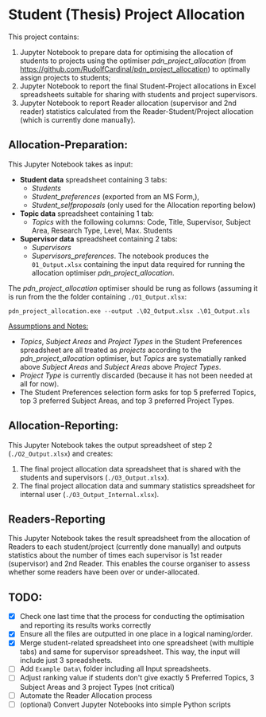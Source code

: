 # Student (Thesis) Project Allocation
This project contains:
1. Jupyter Notebook to prepare data for optimising the allocation of students to projects using the optimiser *pdn_project_allocation* (from https://github.com/RudolfCardinal/pdn_project_allocation) to optimally assign projects to students;
2. Jupyter Notebook to report the final Student-Project allocations in Excel spreadsheets suitable for sharing with students and project supervisors.
3. Jupyter Notebook to report Reader allocation (supervisor and 2nd reader) statistics calculated from the Reader-Student/Project allocation (which is currently done manually).

## Allocation-Preparation:
This Jupyter Notebook takes as input:
- **Student data** spreadsheet containing 3 tabs: 
    - *Students*
    - *Student_preferences* (exported from an MS Form,), 
    - *Student_selfproposals* (only used for the Allocation reporting below)
- **Topic data** spreadsheet containing 1 tab:
    - *Topics* with the following columns: Code, Title, Supervisor, Subject Area, Research Type, Level, Max. Students
- **Supervisor data** spreadsheet containing 2 tabs:
    - *Supervisors*
    - *Supervisors_preferences*. 
The notebook produces the `01_Output.xlsx` containing the input data required for running the allocation optimiser *pdn_project_allocation*.

The *pdn_project_allocation* optimiser should be rung as follows (assuming it is run from the the folder containing `./O1_Output.xlsx`:

```
pdn_project_allocation.exe --output .\02_Output.xlsx .\01_Output.xls
```

<ins>Assumptions and Notes:</ins>
- *Topics*, *Subject Areas* and *Project Types* in the Student Preferences spreadsheet are all treated as *projects* according to the *pdn_project_allocation* optimiser, but *Topics* are systematially ranked above *Subject Areas* and *Subject Areas* above *Project Types*.
- *Project Type* is currently discarded (because it has not been needed at all for now).
- The Student Preferences selection form asks for top 5 preferred Topics, top 3 preferred Subject Areas, and top 3 preferred Project Types.

## Allocation-Reporting:
This Jupyter Notebook takes the output spreadsheet of step 2 (`./O2_Output.xlsx`) and creates:
1. The final project allocation data spreadsheet that is shared with the students and supervisors (`./O3_Output.xlsx`).
2. The final project allocation data and summary statistics spreadsheet for internal user (`./O3_Output_Internal.xlsx`).

## Readers-Reporting
This Jupyter Notebook takes the result spreadsheet from the allocation of Readers to each student/project (currently done manually) and outputs statistics about the number of times each supervisor is 1st reader (supervisor) and 2nd Reader. This enables the course organiser to assess whether some readers have been over or under-allocated.

## TODO:
- [x] Check one last time that the process for conducting the optimisation and reporting its results works correctly
- [x] Ensure all the files are outputted in one place in a logical naming/order.
- [x] Merge student-related spreadsheet into one spreadsheet (with multiple tabs) and same for supervisor spreadsheet. This way, the input will include just 3 spreadsheets.
- [ ] Add `Example Data\` folder including all Input spreadsheets.
- [ ] Adjust ranking value if students don't give exactly 5 Preferred Topics, 3 Subject Areas and 3 project Types (not critical)
- [ ] Automate the Reader Allocation process
- [ ] (optional) Convert Jupyter Notebooks into simple Python scripts
